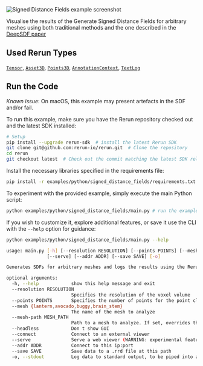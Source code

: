 <!--[metadata]
title = "Signed Distance Fields"
tags = ["3D", "mesh", "tensor"]
thumbnail = "https://static.rerun.io/signed_distance_fields/99f6a886ed6f41b6a8e9023ba917a98668eaee70/480w.png"
thumbnail_dimensions = [480, 294]
-->


<picture>
  <source media="(max-width: 480px)" srcset="https://static.rerun.io/signed_distance_fields/99f6a886ed6f41b6a8e9023ba917a98668eaee70/480w.png">
  <source media="(max-width: 768px)" srcset="https://static.rerun.io/signed_distance_fields/99f6a886ed6f41b6a8e9023ba917a98668eaee70/768w.png">
  <source media="(max-width: 1024px)" srcset="https://static.rerun.io/signed_distance_fields/99f6a886ed6f41b6a8e9023ba917a98668eaee70/1024w.png">
  <source media="(max-width: 1200px)" srcset="https://static.rerun.io/signed_distance_fields/99f6a886ed6f41b6a8e9023ba917a98668eaee70/1200w.png">
  <img src="https://static.rerun.io/signed_distance_fields/99f6a886ed6f41b6a8e9023ba917a98668eaee70/full.png" alt="Signed Distance Fields example screenshot">
</picture>

Visualise the results of the Generate Signed Distance Fields for arbitrary meshes using both traditional methods and the one described in the [DeepSDF paper](https://arxiv.org/abs/1901.05103)

## Used Rerun Types
[`Tensor`](https://www.rerun.io/docs/reference/types/archetypes/tensor), [`Asset3D`](https://www.rerun.io/docs/reference/types/archetypes/asset3d), [`Points3D`](https://www.rerun.io/docs/reference/types/archetypes/points3d), [`AnnotationContext`](https://www.rerun.io/docs/reference/types/archetypes/annotation_context), [`TextLog`](https://www.rerun.io/docs/reference/types/archetypes/text_log)

## Run the Code
_Known issue_: On macOS, this example may present artefacts in the SDF and/or fail.

To run this example, make sure you have the Rerun repository checked out and the latest SDK installed:
```bash
# Setup 
pip install --upgrade rerun-sdk  # install the latest Rerun SDK
git clone git@github.com:rerun-io/rerun.git  # Clone the repository
cd rerun
git checkout latest  # Check out the commit matching the latest SDK release
```
Install the necessary libraries specified in the requirements file:
```bash
pip install -r examples/python/signed_distance_fields/requirements.txt
```
To experiment with the provided example, simply execute the main Python script:
```bash
python examples/python/signed_distance_fields/main.py # run the example
```
If you wish to customize it, explore additional features, or save it use the CLI with the `--help` option for guidance:
```bash
python examples/python/signed_distance_fields/main.py --help 

usage: main.py [-h] [--resolution RESOLUTION] [--points POINTS] [--mesh {lantern,avocado,buggy,brain_stem}] [--mesh-path MESH_PATH] [--headless] [--connect]
               [--serve] [--addr ADDR] [--save SAVE] [-o]

Generates SDFs for arbitrary meshes and logs the results using the Rerun SDK.

optional arguments:
  -h, --help            show this help message and exit
  --resolution RESOLUTION
                        Specifies the resolution of the voxel volume
  --points POINTS       Specifies the number of points for the point cloud
  --mesh {lantern,avocado,buggy,brain_stem}
                        The name of the mesh to analyze
  --mesh-path MESH_PATH
                        Path to a mesh to analyze. If set, overrides the `--mesh` argument.
  --headless            Don t show GUI
  --connect             Connect to an external viewer
  --serve               Serve a web viewer (WARNING: experimental feature)
  --addr ADDR           Connect to this ip:port
  --save SAVE           Save data to a .rrd file at this path
  -o, --stdout          Log data to standard output, to be piped into a Rerun Viewer
```

[//]: # (Generate Signed Distance Fields for arbitrary meshes using both traditional methods and the one described in the [DeepSDF paper]&#40;https://arxiv.org/abs/1901.05103&#41;, and visualize the results using the Rerun SDK.)

[//]: # (```bash)

[//]: # (pip install -r examples/python/signed_distance_fields/requirements.txt)

[//]: # (python examples/python/signed_distance_fields/main.py)

[//]: # (```)

[//]: # ()
